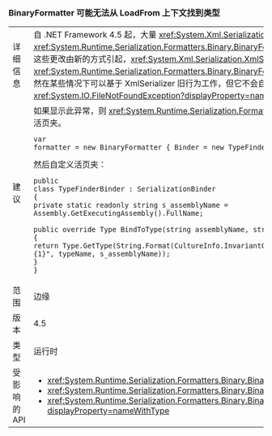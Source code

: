 ### <a name="binaryformatter-can-fail-to-find-type-from-loadfrom-context"></a>BinaryFormatter 可能无法从 LoadFrom 上下文找到类型

|   |   |
|---|---|
|详细信息|自 .NET Framework 4.5 起，大量 <xref:System.Xml.Serialization.XmlSerializer?displayProperty=name> 更改可能在使用 <xref:System.Runtime.Serialization.Formatters.Binary.BinaryFormatter?displayProperty=name> 反序列化 LoadFrom 上下文中负载的类型时导致反序列化出现差异。 这些更改由新的方式引起，<xref:System.Xml.Serialization.XmlSerializer?displayProperty=name> 现在加载了一种类型，可以在 <xref:System.Runtime.Serialization.Formatters.Binary.BinaryFormatter?displayProperty=name> 稍后尝试反序列化为该类型时，导致其他行为。 默认序列化活页夹虽然在某些情况下可以基于 XmlSerializer 旧行为工作，但它不会自动搜索 LoadFrom 上下文。 由于这些更改，当从其他上下文加载的程序集加载类型时，可能引发 <xref:System.IO.FileNotFoundException?displayProperty=name>。|
|建议|如果显示此异常，则 <xref:System.Runtime.Serialization.Formatters.Binary.BinaryFormatter?displayProperty=name> 的 <code>Binder</code> 属性可以设为将查找正确类型的自定义活页夹。<pre><code class="language-C#">var formatter = new BinaryFormatter { Binder = new TypeFinderBinder() }&#13;&#10;</code></pre>然后自定义活页夹：<pre><code class="language-C#">public class TypeFinderBinder : SerializationBinder&#13;&#10;{&#13;&#10;private static readonly string s_assemblyName = Assembly.GetExecutingAssembly().FullName;&#13;&#10;&#13;&#10;public override Type BindToType(string assemblyName, string typeName)&#13;&#10;{&#13;&#10;return Type.GetType(String.Format(CultureInfo.InvariantCulture, &quot;{0}, {1}&quot;, typeName, s_assemblyName));&#13;&#10;}&#13;&#10;}&#13;&#10;</code></pre>|
|范围|边缘|
|版本|4.5|
|类型|运行时|
|受影响的 API|<ul><li><xref:System.Runtime.Serialization.Formatters.Binary.BinaryFormatter?displayProperty=nameWithType></li><li><xref:System.Runtime.Serialization.Formatters.Binary.BinaryFormatter.Deserialize(System.IO.Stream)?displayProperty=nameWithType></li><li><xref:System.Runtime.Serialization.Formatters.Binary.BinaryFormatter.Deserialize(System.IO.Stream,System.Runtime.Remoting.Messaging.HeaderHandler)?displayProperty=nameWithType></li></ul>|

